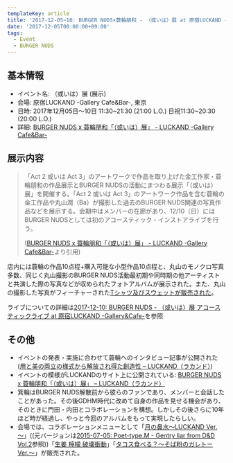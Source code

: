 ```yaml
---
templateKey: article
title: '2017-12-05~10: BURGER NUDS×蓑輪朋和 - （或いは）展 at 原宿LUCKAND -Gallery Cafe&Bar-'
date: '2017-12-05T00:00:00+09:00'
tags:
  - Event
  - BURGER NUDS
---
```

## 基本情報

* イベント名: （或いは）展 (展示)
* 会場: 原宿LUCKAND -Gallery Cafe&Bar-, 東京
* 日時: 2017年12月05日〜10日 11:30~21:30 (21:00 L.O.) 日祝11:30~20:30 (20:00 L.O.)
* 詳細: [BURGER NUDS x 蓑輪朋和「（或いは）展」 - LUCKAND -Gallery Cafe&Bar-](http://place.luckand.jp/exhibition/20171205/)

## 展示内容

> 「Act 2 或いは Act 3」のアートワークで作品を取り上げた金工作家・蓑輪朋和の作品展示とBURGER NUDSの活動にまつわる展示「（或いは）展」を開催する。「Act 2 或いは Act 3」のアートワーク作品を含む蓑輪の金工作品や丸山潤（Ba）が撮影した過去のBURGER NUDS関連の写真作品などを展示する。会期中はメンバーの在廊があり、12/10（日）にはBURGER NUDSとしては初のアコースティック・インストアライブを行う。
>
> (<a href="http://place.luckand.jp/exhibition/20171205/">BURGER NUDS x 蓑輪朋和「（或いは）展」 - LUCKAND -Gallery Cafe&Bar-</a>より引用)

店内には蓑輪の作品10点程+購入可能な小型作品10点程と、丸山のモノクロ写真多数、同じく丸山撮影のBURGER NUDS活動最初期や同時期の他アーティストと共演した際の写真などが収められたフォトアルバムが展示された。また、丸山の撮影した写真がフィーチャーされた[Tシャツ及びスウェットが販売された](https://twitter.com/LUCKAND_Gallery/status/938027646625103874)。

ライブについての詳細は[2017-12-10: BURGER NUDS - （或いは）展 アコースティックライブ at 原宿LUCKAND -Gallery&Cafe-](/entry/2017/12/10/000000)を参照

## その他

* イベントの発表・実施に合わせて蓑輪へのインタビュー記事が公開された ([用と美の両立の様式から解放され得た創造性 – LUCKAND（ラカンド）](http://luckand.jp/article/1511/))
* イベントの模様がLUCKANDのサイト上に公開されている: [BURGER NUDS x 蓑輪朋和「（或いは）展」 – LUCKAND（ラカンド）](http://luckand.jp/spotreview/2501/)
* 箕輪はBURGER NUDS解散前から彼らのファンであり、メンバーと会話したことがあった。その後GDHM時代に改めて自身の作品を見せる機会があり、そのときに門田・内田とコラボレーションを構想。しかしその後さらに10年ほど時が経過し、やっと今回のアルバムをもって実現したらしい。
* 会場では、コラボレーションメニューとして「[月の鼻水〜LUCKAND Ver. 〜](https://twitter.com/LUCKAND_Gallery/status/938393021929865216)」((元バージョンは[2015-07-05: Poet-type.M - Gentry liar from D&D Vol.2](/entry/2015/07/05/000000)参照))「[生姜 檸檬 破壊衝動](https://twitter.com/LUCKAND_Gallery/status/938393258559811584)」「[タコス食べる？〜そば粉のガレトー Ver.〜](https://twitter.com/LUCKAND_Gallery/status/938393576261554176)」が販売された。
